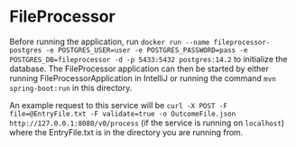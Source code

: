 # FileProcessor

Before running the application, run `docker run --name fileprocessor-postgres -e POSTGRES_USER=user -e POSTGRES_PASSWORD=pass -e POSTGRES_DB=fileprocessor -d -p 5433:5432 postgres:14.2` to initialize the database. The FileProcessor application can then be started by either running FileProcessorApplication in IntelliJ or running the command `mvn spring-boot:run` in this directory.

An example request to this service will be `curl -X POST -F file=@EntryFile.txt -F validate=true -o OutcomeFile.json http://127.0.0.1:8080/v0/process` (if the service is running on `localhost`) where the EntryFile.txt is in the directory you are running from.

